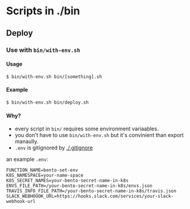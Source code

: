 # Scripts in ./bin

## Deploy

### Use with `bin/with-env.sh`

#### Usage
`$ bin/with-env.sh bin/[something].sh`

#### Example
`$ bin/with-env.sh bin/deploy.sh`

#### Why?
- every script in `bin/` requires some environment variaables.
- you don't have to use `bin/with-env.sh` but it's convinient than export manaully.
- `.env` is gitignored by [./.gitignore](./.gitignore)

an example `.env`:
```
FUNCTION_NAME=bento-set-env
K8S_NAMESPACE=your-name-space
K8S_SECRET_NAMES=your-bento-secret-name-in-k8s
ENVS_FILE_PATH=/your-bento-secret-name-in-k8s/envs.json
TRAVIS_INFO_FILE_PATH=/your-bento-secret-name-in-k8s/travis.json
SLACK_WEBHOOOK_URL=https://hooks.slack.com/services/your-slack-webhook-url
```
